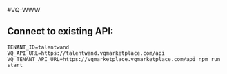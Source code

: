 #VQ-WWW

## Connect to existing API:
```
TENANT_ID=talentwand VQ_API_URL=https://talentwand.vqmarketplace.com/api VQ_TENANT_API_URL=https://vqmarketplace.vqmarketplace.com/api npm run start
```